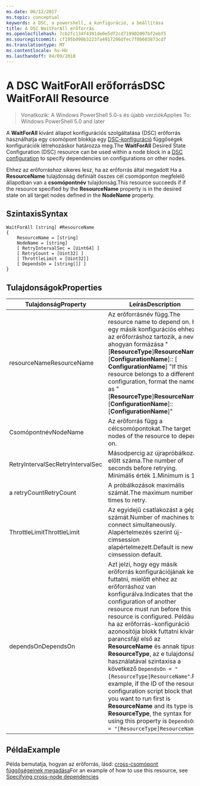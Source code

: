 ```yaml
---
ms.date: 06/12/2017
ms.topic: conceptual
keywords: a DSC, a powershell, a konfiguráció, a beállítása
title: A DSC WaitForAll erőforrás
ms.openlocfilehash: 7cb2fc134f4391de0e5df2cd719902097bf2ebf5
ms.sourcegitcommit: cf195b090b3223fa4917206dfec7f0b603873cdf
ms.translationtype: MT
ms.contentlocale: hu-HU
ms.lasthandoff: 04/09/2018
---
```

# <a name="dsc-waitforall-resource"></a><span data-ttu-id="9a2b3-103">A DSC WaitForAll erőforrás</span><span class="sxs-lookup"><span data-stu-id="9a2b3-103">DSC WaitForAll Resource</span></span>

> <span data-ttu-id="9a2b3-104">Vonatkozik: A Windows PowerShell 5.0-s és újabb verziók</span><span class="sxs-lookup"><span data-stu-id="9a2b3-104">Applies To: Windows PowerShell 5.0 and later</span></span>

<span data-ttu-id="9a2b3-105">A **WaitForAll** kívánt állapot konfigurációs szolgáltatása (DSC) erőforrás használhatja egy csomópont blokkja egy [DSC-konfiguráció](configurations.md) függőségek konfigurációk létrehozáskor határozza meg.</span><span class="sxs-lookup"><span data-stu-id="9a2b3-105">The **WaitForAll** Desired State Configuration (DSC) resource can be used within a node block in a [DSC configuration](configurations.md) to specify dependencies on configurations on other nodes.</span></span>

<span data-ttu-id="9a2b3-106">Ehhez az erőforráshoz sikeres lesz, ha az erőforrás által megadott Ha a **ResourceName** tulajdonság definiált összes cél csomóponton megfelelő állapotban van a **csomópontnév** tulajdonság.</span><span class="sxs-lookup"><span data-stu-id="9a2b3-106">This resource succeeds if if the resource specified by the **ResourceName** property is in the desired state on all target nodes defined in the **NodeName** property.</span></span>


## <a name="syntax"></a><span data-ttu-id="9a2b3-107">Szintaxis</span><span class="sxs-lookup"><span data-stu-id="9a2b3-107">Syntax</span></span>

```
WaitForAll [string] #ResourceName
{
    ResourceName = [string]
    NodeName = [string]
    [ RetryIntervalSec = [Uint64] ]
    [ RetryCount = [Uint32] ]
    [ ThrottleLimit = [Uint32]]
    [ DependsOn = [string[]] ]
}
```

## <a name="properties"></a><span data-ttu-id="9a2b3-108">Tulajdonságok</span><span class="sxs-lookup"><span data-stu-id="9a2b3-108">Properties</span></span>

|  <span data-ttu-id="9a2b3-109">Tulajdonság</span><span class="sxs-lookup"><span data-stu-id="9a2b3-109">Property</span></span>  |  <span data-ttu-id="9a2b3-110">Leírás</span><span class="sxs-lookup"><span data-stu-id="9a2b3-110">Description</span></span>   |
|---|---|
| <span data-ttu-id="9a2b3-111">resourceName</span><span class="sxs-lookup"><span data-stu-id="9a2b3-111">ResourceName</span></span>| <span data-ttu-id="9a2b3-112">Az erőforrásnév függ.</span><span class="sxs-lookup"><span data-stu-id="9a2b3-112">The resource name to depend on.</span></span> <span data-ttu-id="9a2b3-113">Ha egy másik konfigurációs ehhez az erőforráshoz tartozik, a neve, ahogyan formázása "[__ResourceType__]__ResourceName__:: [__ConfigurationName__]:: [ __ConfigurationName__] "</span><span class="sxs-lookup"><span data-stu-id="9a2b3-113">If this resource belongs to a different configuration, format the name as "[__ResourceType__]__ResourceName__::[__ConfigurationName__]::[__ConfigurationName__]"</span></span>|
| <span data-ttu-id="9a2b3-114">Csomópontnév</span><span class="sxs-lookup"><span data-stu-id="9a2b3-114">NodeName</span></span>| <span data-ttu-id="9a2b3-115">Az erőforrás függ a célcsomópontokat.</span><span class="sxs-lookup"><span data-stu-id="9a2b3-115">The target nodes of the resource to depend on.</span></span>|
| <span data-ttu-id="9a2b3-116">RetryIntervalSec</span><span class="sxs-lookup"><span data-stu-id="9a2b3-116">RetryIntervalSec</span></span>| <span data-ttu-id="9a2b3-117">Másodpercig az újrapróbálkozás előtt száma.</span><span class="sxs-lookup"><span data-stu-id="9a2b3-117">The number of seconds before retrying.</span></span> <span data-ttu-id="9a2b3-118">Minimális érték 1.</span><span class="sxs-lookup"><span data-stu-id="9a2b3-118">Minimum is 1.</span></span>|
| <span data-ttu-id="9a2b3-119">a retryCount</span><span class="sxs-lookup"><span data-stu-id="9a2b3-119">RetryCount</span></span>| <span data-ttu-id="9a2b3-120">A próbálkozások maximális számát.</span><span class="sxs-lookup"><span data-stu-id="9a2b3-120">The maximum number of times to retry.</span></span>|
| <span data-ttu-id="9a2b3-121">ThrottleLimit</span><span class="sxs-lookup"><span data-stu-id="9a2b3-121">ThrottleLimit</span></span>| <span data-ttu-id="9a2b3-122">Az egyidejű csatlakozást a gépek számát.</span><span class="sxs-lookup"><span data-stu-id="9a2b3-122">Number of machines to connect simultaneously.</span></span> <span data-ttu-id="9a2b3-123">Alapértelmezés szerint új-cimsession alapértelmezett.</span><span class="sxs-lookup"><span data-stu-id="9a2b3-123">Default is new-cimsession default.</span></span>|
| <span data-ttu-id="9a2b3-124">dependsOn</span><span class="sxs-lookup"><span data-stu-id="9a2b3-124">DependsOn</span></span> | <span data-ttu-id="9a2b3-125">Azt jelzi, hogy egy másik erőforrás konfigurációjának kell futtatni, mielőtt ehhez az erőforráshoz van konfigurálva.</span><span class="sxs-lookup"><span data-stu-id="9a2b3-125">Indicates that the configuration of another resource must run before this resource is configured.</span></span> <span data-ttu-id="9a2b3-126">Például, ha az erőforrás-konfiguráció azonosítója blokk futtatni kívánt parancsfájl első az __ResourceName__ és annak típusa __ResourceType__, az e tulajdonság használatával szintaxisa a következő `DependsOn = "[ResourceType]ResourceName"`.</span><span class="sxs-lookup"><span data-stu-id="9a2b3-126">For example, if the ID of the resource configuration script block that you want to run first is __ResourceName__ and its type is __ResourceType__, the syntax for using this property is `DependsOn = "[ResourceType]ResourceName"`.</span></span>|


## <a name="example"></a><span data-ttu-id="9a2b3-127">Példa</span><span class="sxs-lookup"><span data-stu-id="9a2b3-127">Example</span></span>

<span data-ttu-id="9a2b3-128">Példa bemutatja, hogyan az erőforrás, lásd: [cross-csomópont függőségeinek megadása](crossNodeDependencies.md)</span><span class="sxs-lookup"><span data-stu-id="9a2b3-128">For an example of how to use this resource, see [Specifying cross-node dependencies](crossNodeDependencies.md)</span></span>